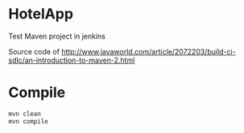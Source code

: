 HotelApp
========

Test Maven project in jenkins

Source code of http://www.javaworld.com/article/2072203/build-ci-sdlc/an-introduction-to-maven-2.html

# Compile

```bash
mvn clean
mvn compile
```

